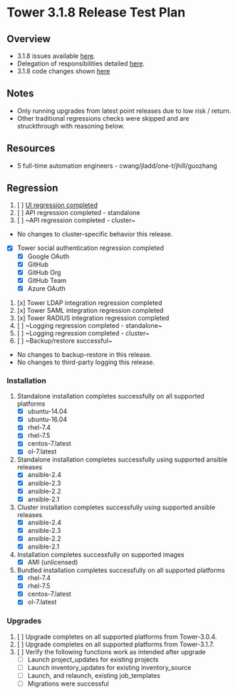 # Tower 3.1.8 Release Test Plan

## Overview

* 3.1.8 issues available [here](https://github.com/ansible/tower/issues?q=is%3Aopen+is%3Aissue+milestone%3Arelease_3.1.8).
* Delegation of responsibilities detailed [here](https://docs.google.com/document/d/1p5ohyf0zK-WVAflE1RgQx0GGnOFLBeEJ3EJldZSlv20/edit#).
* 3.1.8 code changes shown [here](https://github.com/ansible/ansible-tower/compare/release_3.1.7...release_3.1.8)

## Notes

* Only running upgrades from latest point releases due to low risk / return.
* Other traditional regressions checks were skipped and are struckthrough with reasoning below.

## Resources
* 5 full-time automation engineers - cwang/jladd/one-t/jhill/guozhang

## Regression
1. [ ] [UI regression completed](https://docs.google.com/document/d/1fCOn33OzpuSEa4R_b8MuFJzRBITqdAZlmfM0jUcziuc/edit)
1. [ ] API regression completed - standalone
1. [ ] ~API regression completed - cluster~
* No changes to cluster-specific behavior this release.
- [x] Tower social authentication regression completed
  - [x] Google OAuth
  - [x] GitHub 
  - [x] GitHub Org
  - [x] GitHub Team
  - [x] Azure OAuth
1. [x] Tower LDAP integration regression completed
1. [x] Tower SAML integration regression completed
1. [x] Tower RADIUS integration regression completed
1. [ ] ~Logging regression completed - standalone~
1. [ ] ~Logging regression completed - cluster~
1. [ ] ~Backup/restore successful~
* No changes to backup-restore in this release.
* No changes to third-party logging this release.

### Installation
1. Standalone installation completes successfully on all supported platforms
    * [x] ubuntu-14.04
    * [x] ubuntu-16.04
    * [x] rhel-7.4
    * [x] rhel-7.5
    * [x] centos-7.latest
    * [x] ol-7.latest
1. Standalone installation completes successfully using supported ansible releases
    * [x] ansible-2.4
    * [x] ansible-2.3
    * [x] ansible-2.2
    * [x] ansible-2.1
1. Cluster installation completes successfully using supported ansible releases
    * [x] ansible-2.4
    * [x] ansible-2.3
    * [x] ansible-2.2
    * [x] ansible-2.1
1. Installation completes successfully on supported images
    * [x] AMI (unlicensed)
1. Bundled installation completes successfully on all supported platforms
    * [x] rhel-7.4
    * [x] rhel-7.5
    * [x] centos-7.latest
    * [x] ol-7.latest

### Upgrades
1. [ ] Upgrade completes on all supported platforms from Tower-3.0.4.
1. [ ] Upgrade completes on all supported platforms from Tower-3.1.7.
1. [ ] Verify the following functions work as intended after upgrade
    * [ ] Launch project_updates for existing projects
    * [ ] Launch inventory_updates for existing inventory_source
    * [ ] Launch, and relaunch, existing job_templates
    * [ ] Migrations were successful
